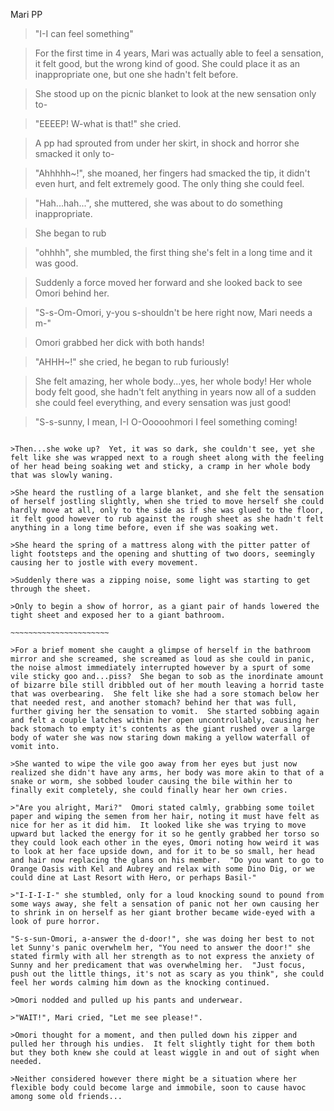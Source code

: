 Mari PP

>"I-I can feel something"

>For the first time in 4 years, Mari was actually able to feel a sensation, it felt good, but the wrong kind of good.  She could place it as an inappropriate one, but one she hadn't felt before.

>She stood up on the picnic blanket to look at the new sensation only to-

>"EEEEP!  W-what is that!" she cried.

>A pp had sprouted from under her skirt, in shock and horror she smacked it only to-

>"Ahhhhh~!", she moaned, her fingers had smacked the tip, it didn't even hurt, and felt extremely good.  The only thing she could feel.

>"Hah...hah...", she muttered, she was about to do something inappropriate.

>She began to rub

>"ohhhh", she mumbled, the first thing she's felt in a long time and it was good.

>Suddenly a force moved her forward and she looked back to see Omori behind her.

>"S-s-Om-Omori, y-you s-shouldn't be here right now, Mari needs a m-"

>Omori grabbed her dick with both hands!

>"AHHH~!" she cried, he began to rub furiously!

>She felt amazing, her whole body...yes, her whole body!  Her whole body felt good, she hadn't felt anything in years now all of a sudden she could feel everything, and every sensation was just good!

>"S-s-sunny, I mean, I-I O-Ooooohmori I feel something coming!

~~~~~~~~~~~~~~~~~~~~~~~~

>Then...she woke up?  Yet, it was so dark, she couldn't see, yet she felt like she was wrapped next to a rough sheet along with the feeling of her head being soaking wet and sticky, a cramp in her whole body that was slowly waning.

>She heard the rustling of a large blanket, and she felt the sensation of herself jostling slightly, when she tried to move herself she could hardly move at all, only to the side as if she was glued to the floor, it felt good however to rub against the rough sheet as she hadn't felt anything in a long time before, even if she was soaking wet.

>She heard the spring of a mattress along with the pitter patter of light footsteps and the opening and shutting of two doors, seemingly causing her to jostle with every movement.

>Suddenly there was a zipping noise, some light was starting to get through the sheet.

>Only to begin a show of horror, as a giant pair of hands lowered the tight sheet and exposed her to a giant bathroom.

~~~~~~~~~~~~~~~~~~~~~~

>For a brief moment she caught a glimpse of herself in the bathroom mirror and she screamed, she screamed as loud as she could in panic, the noise almost immediately interrupted however by a spurt of some vile sticky goo and...piss?  She began to sob as the inordinate amount of bizarre bile still dribbled out of her mouth leaving a horrid taste that was overbearing.  She felt like she had a sore stomach below her that needed rest, and another stomach? behind her that was full, further giving her the sensation to vomit.  She started sobbing again and felt a couple latches within her open uncontrollably, causing her back stomach to empty it's contents as the giant rushed over a large body of water she was now staring down making a yellow waterfall of vomit into.

>She wanted to wipe the vile goo away from her eyes but just now realized she didn't have any arms, her body was more akin to that of a snake or worm, she sobbed louder causing the bile within her to finally exit completely, she could finally hear her own cries.

>"Are you alright, Mari?"  Omori stated calmly, grabbing some toilet paper and wiping the semen from her hair, noting it must have felt as nice for her as it did him.  It looked like she was trying to move upward but lacked the energy for it so he gently grabbed her torso so they could look each other in the eyes, Omori noting how weird it was to look at her face upside down, and for it to be so small, her head and hair now replacing the glans on his member.  "Do you want to go to Orange Oasis with Kel and Aubrey and relax with some Dino Dig, or we could dine at Last Resort with Hero, or perhaps Basil-"

>"I-I-I-I-" she stumbled, only for a loud knocking sound to pound from some ways away, she felt a sensation of panic not her own causing her to shrink in on herself as her giant brother became wide-eyed with a look of pure horror.

"S-s-sun-Omori, a-answer the d-door!", she was doing her best to not let Sunny's panic overwhelm her, "You need to answer the door!" she stated firmly with all her strength as to not express the anxiety of Sunny and her predicament that was overwhelming her.  "Just focus, push out the little things, it's not as scary as you think", she could feel her words calming him down as the knocking continued.

>Omori nodded and pulled up his pants and underwear.

>"WAIT!", Mari cried, "Let me see please!".

>Omori thought for a moment, and then pulled down his zipper and pulled her through his undies.  It felt slightly tight for them both but they both knew she could at least wiggle in and out of sight when needed.

>Neither considered however there might be a situation where her flexible body could become large and immobile, soon to cause havoc among some old friends...
